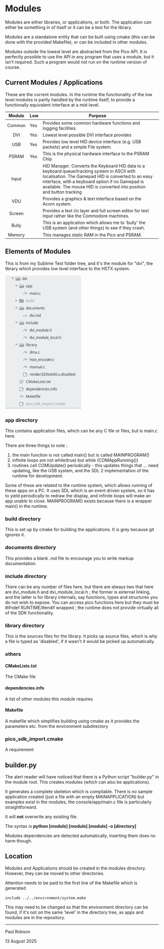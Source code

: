# Modules

Modules are either libraries, or applications, or both. The application can either be something in of itself or it can be a test for the library. 

Modules are a standalone entity that can be built using cmake (this can be done with the provided Makefile), or can be included in other modules.

Modules outside the lowest level are abstracted from the Pico API. It is perfectly possible to use the API in any program that uses a module, but it isn't required. Such a program would not run on the runtime version of course.

## Current Modules / Applications

These are the current modules. In the runtime the functionality of the low level modules is partly handled by the runtime itself, to provide a functionally equivalent interface at a mid-level.

| Module | Low  | Purpose                                                      |      |
| :----: | ---- | ------------------------------------------------------------ | ---- |
| Common | Yes  | Provides some common hardware functions and logging facilities. |      |
|  DVI   | Yes  | Lowest level possible DVI interface provides                 |      |
|  USB   | Yes  | Provides low level HID device interface (e.g. USB packets) and a simple File system. |      |
| PSRAM  | Yes  | This is the physical hardware interface to the PSRAM Chip    |      |
| Input  |      | HID Manager. Converts the Keyboard HID data to a keyboard queue/tracking system in ASCII with localisation. The Gamepad HID is converted to an easy interface, with a keyboard option if no Gamepad is available. The mouse HID is converted into position and button tracking |      |
|  VDU   |      | Provides a graphics & text interface based on the Acorn system. |      |
| Screen |      | Provides a text i/o layer and full screen editor for text input rather like the Commodore machines. |      |
| Bully  |      | This is an application which allows me to 'bully' the USB system (and other things) to see if they crash. |      |
| Memory |      | This manages static RAM in the Pico and PSRAM.               |      |

## Elements of Modules

This is from my Sublime Text folder tree, and it's the module for "dvi", the library which provides low level interface to the HSTX system.



![image-20250707074634507](./assets/image-20250707074634507.png)

### app directory

This contains application files, which can be any C file or files, but is main.c here. 

There are three things to note :

1) the main function is not called main() but is called MAINPROGRAM()
2) infinite loops are not while(true) but while (COMAppRunning())
4) routines call COMUpdate() periodically - this updates things that ... need updating, like the USB system, and the SDL 2 implementation of the runtime for development.

Some of these are related to the runtime system, which allows running of these apps on a PC. It uses SDL which is an event driven system, so it has to yield periodically to redraw the display, and infinite loops will make an app unable to close. MAINPROGRAM() exists because there is a wrapper main() in the runtime.

### build directory

This is set up by cmake for building the applications. It is grey because git ignores it.

### documents directory

This provides a blank .md file to encourage you to write markup documentation.

### include directory

There can be any number of files here, but there are always two that here are dvi_module.h and dvi_module_local.h ; the former is external linking, and the latter is for library internals, say functions, types and structures you do not wish to expose. You can access pico functions here but they must be #ifndef RUNTIME/#endif wrapped ; the runtime does not provide virtually all of the SDK functionality.

### library directory

This is the sources files for the library. It picks up source files, which is why a file is typed as 'disabled', if it wasn't it would be picked up automatically.

### others

#### CMakeLists.txt

The CMake file

#### dependencies.info

A list of other modules this module requires

#### Makefile

A makefile which simplifies building using cmake as it provides the parameters etc. from the environment subdirectory

### pico_sdk_import.cmake

A requirement

## builder.py

The alert reader will have noticed that there is a Python script "builder.py" in the module root. This creates modules (which can also be applications). 

It generates a complete skeleton which is compilable.  There is no sample application created (just a file with an empty MAINAPPLICATION) but examples exist in the modules, the console/app/main.c file is particularly straightforward.

It will **not** overwrite any existing file.

The syntax is **python [module] [module] [module] -o [directory]**

Modules dependencies are detected automatically, inserting them does no harm though. 

## Location

Modules and Applications should be created in the modules directory. However, they can be moved to other directories. 

Attention needs to be paid to the first line of the Makefile which is generated

`include ../../environment/system.make`

This may need to be changed so that the environment directory can be found, if it's not on the same 'level' in the directory tree, as apps and modules are in the repository.

------

Paul Robson 

13 August 2025